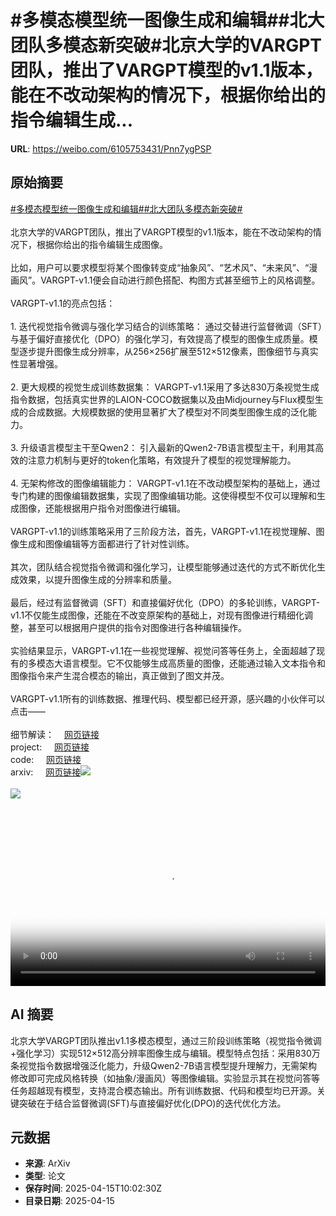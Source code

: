 # #多模态模型统一图像生成和编辑##北大团队多模态新突破#北京大学的VARGPT团队，推出了VARGPT模型的v1.1版本，能在不改动架构的情况下，根据你给出的指令编辑生成...

**URL**: https://weibo.com/6105753431/Pnn7ygPSP

## 原始摘要

<a href="https://m.weibo.cn/search?containerid=231522type%3D1%26t%3D10%26q%3D%23%E5%A4%9A%E6%A8%A1%E6%80%81%E6%A8%A1%E5%9E%8B%E7%BB%9F%E4%B8%80%E5%9B%BE%E5%83%8F%E7%94%9F%E6%88%90%E5%92%8C%E7%BC%96%E8%BE%91%23&amp;extparam=%23%E5%A4%9A%E6%A8%A1%E6%80%81%E6%A8%A1%E5%9E%8B%E7%BB%9F%E4%B8%80%E5%9B%BE%E5%83%8F%E7%94%9F%E6%88%90%E5%92%8C%E7%BC%96%E8%BE%91%23" data-hide=""><span class="surl-text">#多模态模型统一图像生成和编辑#</span></a><a href="https://m.weibo.cn/search?containerid=231522type%3D1%26t%3D10%26q%3D%23%E5%8C%97%E5%A4%A7%E5%9B%A2%E9%98%9F%E5%A4%9A%E6%A8%A1%E6%80%81%E6%96%B0%E7%AA%81%E7%A0%B4%23&amp;extparam=%23%E5%8C%97%E5%A4%A7%E5%9B%A2%E9%98%9F%E5%A4%9A%E6%A8%A1%E6%80%81%E6%96%B0%E7%AA%81%E7%A0%B4%23" data-hide=""><span class="surl-text">#北大团队多模态新突破#</span></a><br><br>北京大学的VARGPT团队，推出了VARGPT模型的v1.1版本，能在不改动架构的情况下，根据你给出的指令编辑生成图像。<br><br>比如，用户可以要求模型将某个图像转变成“抽象风”、“艺术风”、“未来风”、“漫画风”。VARGPT-v1.1便会自动进行颜色搭配、构图方式甚至细节上的风格调整。<br><br>VARGPT-v1.1的亮点包括：<br><br>1. 迭代视觉指令微调与强化学习结合的训练策略：&nbsp;通过交替进行监督微调（SFT）与基于偏好直接优化（DPO）的强化学习，有效提高了模型的图像生成质量。模型逐步提升图像生成分辨率，从256×256扩展至512×512像素，图像细节与真实性显著增强。<br><br>2. 更大规模的视觉生成训练数据集：&nbsp;VARGPT-v1.1采用了多达830万条视觉生成指令数据，包括真实世界的LAION-COCO数据集以及由Midjourney与Flux模型生成的合成数据。大规模数据的使用显著扩大了模型对不同类型图像生成的泛化能力。<br><br>3. 升级语言模型主干至Qwen2：&nbsp;引入最新的Qwen2-7B语言模型主干，利用其高效的注意力机制与更好的token化策略，有效提升了模型的视觉理解能力。<br><br>4. 无架构修改的图像编辑能力：&nbsp;VARGPT-v1.1在不改动模型架构的基础上，通过专门构建的图像编辑数据集，实现了图像编辑功能。这使得模型不仅可以理解和生成图像，还能根据用户指令对图像进行编辑。<br><br>VARGPT-v1.1的训练策略采用了三阶段方法，首先，VARGPT-v1.1在视觉理解、图像生成和图像编辑等方面都进行了针对性训练。<br><br>其次，团队结合视觉指令微调和强化学习，让模型能够通过迭代的方式不断优化生成效果，以提升图像生成的分辨率和质量。<br><br>最后，经过有监督微调（SFT）和直接偏好优化（DPO）的多轮训练，VARGPT-v1.1不仅能生成图像，还能在不改变原架构的基础上，对现有图像进行精细化调整，甚至可以根据用户提供的指令对图像进行各种编辑操作。<br><br>实验结果显示，VARGPT-v1.1在一些视觉理解、视觉问答等任务上，全面超越了现有的多模态大语言模型。它不仅能够生成高质量的图像，还能通过输入文本指令和图像指令来产生混合模态的输出，真正做到了图文并茂。<br><br>VARGPT-v1.1所有的训练数据、推理代码、模型都已经开源，感兴趣的小伙伴可以点击——<br><br>细节解读：<a href="https://weibo.cn/sinaurl?u=https%3A%2F%2Fmp.weixin.qq.com%2Fs%2F96yyriyCmwnrGk4_M9_ZUg" data-hide=""><span class="url-icon"><img style="width: 1rem;height: 1rem" src="https://h5.sinaimg.cn/upload/2015/09/25/3/timeline_card_small_web_default.png" referrerpolicy="no-referrer"></span><span class="surl-text">网页链接</span></a><br>project:&nbsp;<a href="https://weibo.cn/sinaurl?u=https%3A%2F%2Fvargpt1-1.github.io%2F" data-hide=""><span class="url-icon"><img style="width: 1rem;height: 1rem" src="https://h5.sinaimg.cn/upload/2015/09/25/3/timeline_card_small_web_default.png" referrerpolicy="no-referrer"></span><span class="surl-text">网页链接</span></a>  <br>code:&nbsp;<a href="https://weibo.cn/sinaurl?u=https%3A%2F%2Fgithub.com%2FVARGPT-family%2FVARGPT-v1.1" data-hide=""><span class="url-icon"><img style="width: 1rem;height: 1rem" src="https://h5.sinaimg.cn/upload/2015/09/25/3/timeline_card_small_web_default.png" referrerpolicy="no-referrer"></span><span class="surl-text">网页链接</span></a>  <br>arxiv:&nbsp;<a href="https://weibo.cn/sinaurl?u=https%3A%2F%2Farxiv.org%2Fabs%2F2504.02949" data-hide=""><span class="url-icon"><img style="width: 1rem;height: 1rem" src="https://h5.sinaimg.cn/upload/2015/09/25/3/timeline_card_small_web_default.png" referrerpolicy="no-referrer"></span><span class="surl-text">网页链接</span></a><img style="" src="https://tvax1.sinaimg.cn/large/006Fd7o3ly1i0hhk79htgj31hc0u0abk.jpg" referrerpolicy="no-referrer"><br><br><img style="" src="https://tvax2.sinaimg.cn/large/006Fd7o3gy1i0hhjzhvfvj30u00y17wh.jpg" referrerpolicy="no-referrer"><br><br><br clear="both"><div style="clear: both"></div><video controls="controls" poster="https://tvax3.sinaimg.cn/orj480/006Fd7o3ly1i0hhk7uwz8j31hc0u0abk.jpg" style="width: 100%"><source src="https://f.video.weibocdn.com/o0/sCY5OUqJlx08nuubRB7G010412007Ayz0E010.mp4?label=mp4_720p&amp;template=1280x720.25.0&amp;ori=0&amp;ps=1CwnkDw1GXwCQx&amp;Expires=1744714859&amp;ssig=rmRRs1deCD&amp;KID=unistore,video"><source src="https://f.video.weibocdn.com/o0/o3vdIwrhlx08nuubIbPW0104120049ka0E010.mp4?label=mp4_hd&amp;template=852x480.25.0&amp;ori=0&amp;ps=1CwnkDw1GXwCQx&amp;Expires=1744714859&amp;ssig=KNgF7XMenC&amp;KID=unistore,video"><source src="https://f.video.weibocdn.com/o0/amP9tCE3lx08nuubLkPS010412002HTB0E010.mp4?label=mp4_ld&amp;template=640x360.25.0&amp;ori=0&amp;ps=1CwnkDw1GXwCQx&amp;Expires=1744714859&amp;ssig=UAyKpikAIG&amp;KID=unistore,video"><p>视频无法显示，请前往<a href="https://video.weibo.com/show?fid=1034%3A5155704122572849" target="_blank" rel="noopener noreferrer">微博视频</a>观看。</p></video>

## AI 摘要

北京大学VARGPT团队推出v1.1多模态模型，通过三阶段训练策略（视觉指令微调+强化学习）实现512×512高分辨率图像生成与编辑。模型特点包括：采用830万条视觉指令数据增强泛化能力，升级Qwen2-7B语言模型提升理解力，无需架构修改即可完成风格转换（如抽象/漫画风）等图像编辑。实验显示其在视觉问答等任务超越现有模型，支持混合模态输出。所有训练数据、代码和模型均已开源。关键突破在于结合监督微调(SFT)与直接偏好优化(DPO)的迭代优化方法。

## 元数据

- **来源**: ArXiv
- **类型**: 论文
- **保存时间**: 2025-04-15T10:02:30Z
- **目录日期**: 2025-04-15
